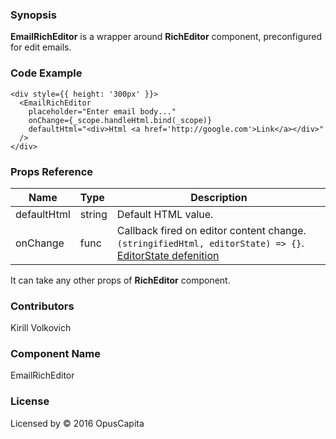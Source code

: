 ### Synopsis

**EmailRichEditor** is a wrapper around **RichEditor** component, preconfigured for edit emails.

### Code Example

```
<div style={{ height: '300px' }}>
  <EmailRichEditor
    placeholder="Enter email body..."
    onChange={_scope.handleHtml.bind(_scope)}
    defaultHtml="<div>Html <a href='http://google.com'>Link</a></div>"
  />
</div>
```

### Props Reference

| Name                          | Type                  | Description                                                |
| ------------------------------|:----------------------| -----------------------------------------------------------|
| defaultHtml | string | Default HTML value. |
| onChange | func | Callback fired on editor content change. `(stringifiedHtml, editorState) => {}`. [EditorState defenition](https://facebook.github.io/draft-js/docs/api-reference-editor-state.html)|

It can take any other props of **RichEditor** component.

### Contributors
Kirill Volkovich

### Component Name

EmailRichEditor

### License

Licensed by © 2016 OpusCapita

